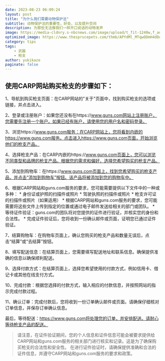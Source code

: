 ```yaml
---
date: 2023-08-23 06:09:24
layout: post
title: "为什么我们需要动物保护法"
subtitle: 动物保护法的重要性，好处，以及提升空间
description: 为那些无法像我们一样开口说话的动物发声
image: https://media-cldnry.s-nbcnews.com/image/upload/t_fit-1240w,f_auto,q_auto:best/rockcms/2022-07/220726-cat-theo-elise-ew-636p-6cd3b0.jpg
optimized_image: https://www.thesprucepets.com/thmb/APYdMl_MTqwODmH4dDqaY5q0UoE=/750x0/filters:no_upscale():max_bytes(150000):strip_icc():format(webp)/all-about-tabby-cats-552489-hero-a23a9118af8c477b914a0a1570d4f787.jpg
category: tips
tags:
    - 武器
    - 枪支
author: yukikaze
paginate: false
---
```


## 使用CARP网站购买枪支的步骤如下：

1、导航到购买枪支页面：在CARP网站的"关于"页面中，找到购买枪支的选项或链接，并点击进入。

2、登录或注册账户：如果您还没有在https://www.guns.com网站上注册账户，您需要先注册一个账户。如果已经有账户，请使用您的用户名和密码登录。

3、浏览https://www.guns.com服务：在CARP网站上，您将看到内嵌的https://www.guns.com服务。点击进入https://www.guns.com页面，开始浏览他们的枪支产品。

4、选择枪支产品：在CARP内嵌的https://www.guns.com页面上，您可以浏览不同类型和品牌的枪支产品。根据您的需求和偏好，选择您希望购买的枪支产品。

5、添加到购物车：在https://www.guns.com页面上，找到您希望购买的枪支产品，并点击“添加到购物车”按钮。该产品将被添加到您的购物车中。

6、根据CARP网站和guns.com服务的要求，您可能需要提供以下文件中的一种或多种：
    * 身份证或护照的扫描件或照片
    * 驾驶执照的扫描件或照片
    * 枪支许可证的扫描件或照片（如果适用）
    * 根据CARP网站和guns.com服务的要求，您可能需要将这些文件上传到指定的位置或通过电子邮件发送给相关的部门或团队。
    * 等待证件验证：guns.com的团队将对您提供的证件进行验证，并核实您的身份和合法性。
    * 完成证件验证后，您将收到一份确认邮件或页面，证明您已通过证件验证。

7、结算购物车：在购物车页面上，确认您购买的枪支产品和数量无误后，点击“结算”或“去结算”按钮。

8、填写配送信息：在结算页面上，您需要填写配送地址和联系信息。确保提供准确的信息以确保顺利配送。

9、选择付款方式：在结算页面上，选择您希望使用的付款方式，例如信用卡、借记卡或其他在线支付方式。

10、完成付款：根据您选择的付款方式，输入相应的付款信息，并按照网站的指示完成付款过程。

11、确认订单：完成付款后，您将收到一份订单确认邮件或页面。请确保仔细核对订单信息，并保存订单确认信息。

最后，等待配送：https://www.guns.com将处理您的订单，并安排配送。请耐心等待枪支产品的配送。

> 请注意，在证件验证期间，您的个人信息和证件信息可能会被要求提供给CARP网站和guns.com服务的相关部门进行核实和记录。这是为了确保购买枪支的合法性和安全性。
在进行证件验证时，请确保提供准确和合法的证件信息，并遵守CARP网站和guns.com服务的要求和政策。